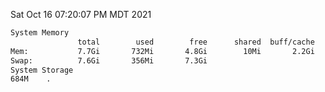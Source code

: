 Sat Oct 16 07:20:07 PM MDT 2021
```bash
System Memory
               total        used        free      shared  buff/cache   available
Mem:           7.7Gi       732Mi       4.8Gi        10Mi       2.2Gi       6.6Gi
Swap:          7.6Gi       356Mi       7.3Gi
System Storage
684M	.
```
```bash
